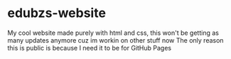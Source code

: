 # edubzs-website
My cool website made purely with html and css,
this won't be getting as many updates anymore cuz im workin on other stuff now
The only reason this is public is because I need it to be for GitHub Pages

